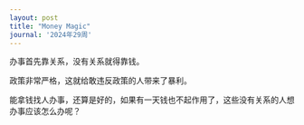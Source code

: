 ```yaml
---
layout: post
title: "Money Magic"
journal: '2024年29周'
---
```


办事首先靠关系，没有关系就得靠钱。

政策非常严格，这就给敢违反政策的人带来了暴利。

能拿钱找人办事，还算是好的，如果有一天钱也不起作用了，这些没有关系的人想办事应该怎么办呢？
